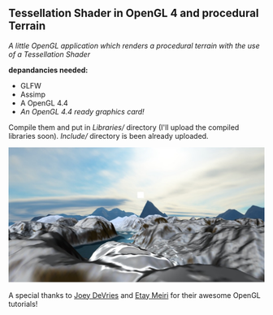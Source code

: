 ## Tessellation Shader in OpenGL 4 and procedural Terrain ##
*A little OpenGL application which renders a procedural terrain with the use of a Tessellation Shader*

**depandancies needed:**
* GLFW 
* Assimp
* A OpenGL 4.4
* *An OpenGL 4.4 ready graphics card!*

Compile them and put in *Libraries/* directory (I'll upload the compiled libraries soon). *Include/* directory is been already uploaded.

![Demonstrative image](/resources/gitpic.jpg)

A special thanks to [Joey DeVries](https://learnopengl.com/) and [Etay Meiri](http://ogldev.atspace.co.uk/www/tutorial30/tutorial30.html) for their awesome OpenGL tutorials!

